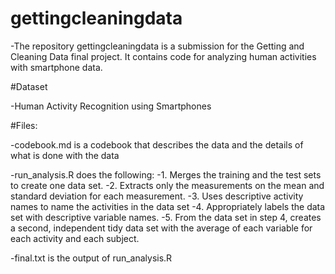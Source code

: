 # gettingcleaningdata

-The repository gettingcleaningdata is a submission for the Getting and Cleaning Data final project. It contains code for analyzing human activities with smartphone data.

#Dataset

  -Human Activity Recognition using Smartphones

#Files:

  -codebook.md is a codebook that describes the data and the details of what is done with the data

  -run_analysis.R does the following:
    -1. Merges the training and the test sets to create one data set.
    -2. Extracts only the measurements on the mean and standard deviation for each measurement.
    -3. Uses descriptive activity names to name the activities in the data set
    -4. Appropriately labels the data set with descriptive variable names.
    -5. From the data set in step 4, creates a second, independent tidy data set with the average of each variable for each activity and each subject.
  
-final.txt is the output of run_analysis.R
